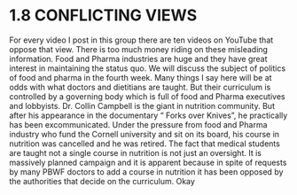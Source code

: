 # 1.8 CONFLICTING VIEWS

For every video I post in this group there are ten videos on YouTube that oppose that view. There is too much money riding on these misleading information. Food and Pharma industries are huge and they have great interest in maintaining the status quo. We will discuss the subject of politics of food and pharma in the fourth week.
Many things I say here will be at odds with what doctors and dietitians are taught. But their curriculum is controlled by a governing body which is full of food and Pharma executives and lobbyists. 
Dr. Collin Campbell is the giant in nutrition community. But after his appearance in the documentary “ Forks over Knives”, he practically has been excommunicated. Under the pressure from food and Pharma industry who fund the Cornell university and sit on its board, his course in nutrition was cancelled and he was retired.
The fact that medical students are taught not a single course in nutrition is not just an oversight. It is massively planned campaign and it is apparent because in spite of requests by many PBWF doctors to add a course in nutrition it has been opposed by the authorities that decide on the curriculum. Okay 